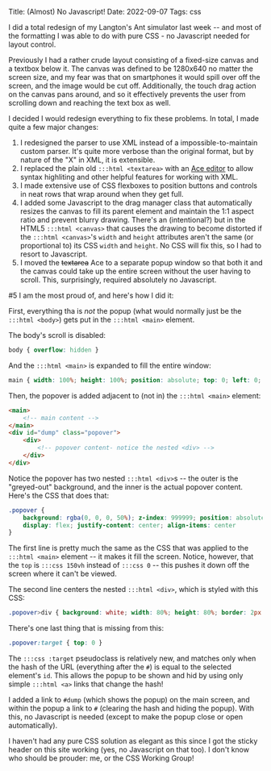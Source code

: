 Title:  (Almost) No Javascript!
Date: 2022-09-07
Tags: css

I did a total redesign of my Langton's Ant simulator last week -- and most of the formatting I was able to do with pure CSS - no Javascript needed for layout control.

Previously I had a rather crude layout consisting of a fixed-size canvas and a textbox below it. The canvas was defined to be 1280x640 no matter the screen size, and my fear was that on smartphones it would spill over off the screen, and the image would be cut off. Additionally, the touch drag action on the canvas pans around, and so it effectively prevents the user from scrolling down and reaching the text box as well.

I decided I would redesign everything to fix these problems. In total, I made quite a few major changes:

1. I redesigned the parser to use XML instead of a impossible-to-maintain custom parser. It's quite more verbose than the original format, but by nature of the "X" in XML, it is extensible.
2. I replaced the plain old `:::html <textarea>` with an [Ace editor](https://ace.c9.io/) to allow syntax highliting and other helpful features for working with XML.
3. I made extensive use of CSS flexboxes to position buttons and controls in neat rows that wrap around when they get full.
4. I added some Javascript to the drag manager class that automatically resizes the canvas to fill its parent element and maintain the 1:1 aspect ratio and prevent blurry drawing. There's an (intentional?) but in the HTML5 `:::html <canvas>` that causes the drawing to become distorted if the `:::html <canvas>`'s `width` and `height` attributes aren't the same (or proportional to) its CSS `width` and `height`. No CSS will fix this, so I had to resort to Javascript.
5. I moved the ~~textarea~~ Ace to a separate popup window so that both it and the canvas could take up the entire screen without the user having to scroll. This, surprisingly, required absolutely no Javascript.

#5 I am the most proud of, and here's how I did it:

First, everything tha is *not* the popup (what would normally just be the `:::html <body>`) gets put in the `:::html <main>` element.

The body's scroll is disabled:

```css
body { overflow: hidden }
```

And the `:::html <main>` is expanded to fill the entire window:

```css
main { width: 100%; height: 100%; position: absolute; top: 0; left: 0; margin: 0 }
```

Then, the popover is added adjacent to (not in) the `:::html <main>` element:

```html
<main>
    <!-- main content -->
</main>
<div id="dump" class="popover">
    <div>
        <!-- popover content- notice the nested <div> -->
    </div>
</div>
```

Notice the popover has two nested `:::html <div>`s -- the outer is the "greyed-out" background, and the inner is the actual popover content. Here's the CSS that does that:

```css
.popover {
    background: rgba(0, 0, 0, 50%); z-index: 999999; position: absolute; top: 150vh; left: 0; width: 100%; height: 100%;
    display: flex; justify-content: center; align-items: center
}
```

The first line is pretty much the same as the CSS that was applied to the `:::html <main>` element -- it makes it fill the screen. Notice, however, that the `top` is `:::css 150vh` instead of `:::css 0` -- this pushes it down off the screen where it can't be viewed.

The second line centers the nested `:::html <div>`, which is styled with this CSS:

```css
.popover>div { background: white; width: 80%; height: 80%; border: 2px solid black; padding: 1em }
```

There's one last thing that is missing from this:

```css
.popover:target { top: 0 }
```

The `:::css :target` pseudoclass is relatively new, and matches only when the hash of the URL (everything after the `#`) is equal to the selected element's `id`. This allows the popup to be shown and hid by using only simple `:::html <a>` links that change the hash!

I added a link to `#dump` (which shows the popup) on the main screen, and within the popup a link to `#` (clearing the hash and hiding the popup). With this, no Javascript is needed (except to make the popup close or open automatically).

I haven't had any pure CSS solution as elegant as this since I got the sticky header on this site working (yes, no Javascript on that too). I don't know who should be prouder: me, or the CSS Working Group!
